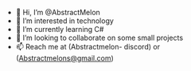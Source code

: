 - 👋 Hi, I’m @AbstractMelon
- 👀 I’m interested in technology
- 🌱 I’m currently learning C#
- 💞️ I’m looking to collaborate on some small projects
- 📫 Reach me at (Abstractmelon- discord) or (Abstractmelons@gmail.com)

<!---
AbstractMelon/AbstractMelon is a ✨ special ✨ repository because its `README.md` (this file) appears on your GitHub profile.
You can click the Preview link to take a look at your changes.
--->
